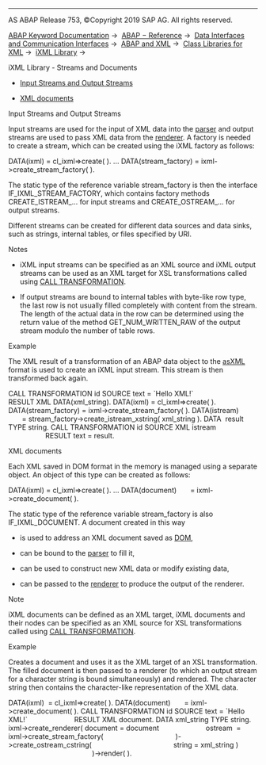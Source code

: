   

* * *

AS ABAP Release 753, ©Copyright 2019 SAP AG. All rights reserved.

[ABAP Keyword Documentation](javascript:call_link\('abenabap.htm'\)) →  [ABAP − Reference](javascript:call_link\('abenabap_reference.htm'\)) →  [Data Interfaces and Communication Interfaces](javascript:call_link\('abenabap_data_communication.htm'\)) →  [ABAP and XML](javascript:call_link\('abenabap_xml.htm'\)) →  [Class Libraries for XML](javascript:call_link\('abenabap_xml_libs.htm'\)) →  [iXML Library](javascript:call_link\('abenabap_ixml_lib.htm'\)) → 

iXML Library - Streams and Documents

-   [Input Streams and Output Streams](#@@ITOC@@ABENABAP_IXML_LIB_INPUT_OUTPUT_1)

-   [XML documents](#@@ITOC@@ABENABAP_IXML_LIB_INPUT_OUTPUT_2)

Input Streams and Output Streams

Input streams are used for the input of XML data into the [parser](javascript:call_link\('abenabap_ixml_lib_parse.htm'\)) and output streams are used to pass XML data from the [renderer](javascript:call_link\('abenabap_ixml_lib_render.htm'\)). A factory is needed to create a stream, which can be created using the iXML factory as follows:

DATA(ixml) = cl\_ixml=>create( ).
...
DATA(stream\_factory) = ixml->create\_stream\_factory( ).

The static type of the reference variable stream\_factory is then the interface IF\_IXML\_STREAM\_FACTORY, which contains factory methods CREATE\_ISTREAM\_... for input streams and CREATE\_OSTREAM\_... for output streams.

Different streams can be created for different data sources and data sinks, such as strings, internal tables, or files specified by URI.

Notes

-   iXML input streams can be specified as an XML source and iXML output streams can be used as an XML target for XSL transformations called using [CALL TRANSFORMATION](javascript:call_link\('abapcall_transformation.htm'\)).

-   If output streams are bound to internal tables with byte-like row type, the last row is not usually filled completely with content from the stream. The length of the actual data in the row can be determined using the return value of the method GET\_NUM\_WRITTEN\_RAW of the output stream modulo the number of table rows.

Example

The XML result of a transformation of an ABAP data object to the [asXML](javascript:call_link\('abenabap_xslt_asxml.htm'\)) format is used to create an iXML input stream. This stream is then transformed back again.

CALL TRANSFORMATION id SOURCE text = \`Hello XML!\`
                       RESULT XML DATA(xml\_string).
DATA(ixml) = cl\_ixml=>create( ).
DATA(stream\_factory) = ixml->create\_stream\_factory( ).
DATA(istream)        = stream\_factory->create\_istream\_xstring( xml\_string ).
DATA  result TYPE string.
CALL TRANSFORMATION id SOURCE XML istream
                       RESULT text = result.

XML documents

Each XML saved in DOM format in the memory is managed using a separate object. An object of this type can be created as follows:

DATA(ixml) = cl\_ixml=>create( ).
...
DATA(document)       = ixml->create\_document( ).

The static type of the reference variable stream\_factory is also IF\_IXML\_DOCUMENT. A document created in this way

-   is used to address an XML document saved as [DOM](javascript:call_link\('abenabap_ixml_lib_dom_access.htm'\)),

-   can be bound to the [parser](javascript:call_link\('abenabap_ixml_lib_parse.htm'\)) to fill it,

-   can be used to construct new XML data or modify existing data,

-   can be passed to the [renderer](javascript:call_link\('abenabap_ixml_lib_render.htm'\)) to produce the output of the renderer.

Note

iXML documents can be defined as an XML target, iXML documents and their nodes can be specified as an XML source for XSL transformations called using [CALL TRANSFORMATION](javascript:call_link\('abapcall_transformation.htm'\)).

Example

Creates a document and uses it as the XML target of an XSL transformation. The filled document is then passed to a renderer (to which an output stream for a character string is bound simultaneously) and rendered. The character string then contains the character-like representation of the XML data.

DATA(ixml)  = cl\_ixml=>create( ).
DATA(document)       = ixml->create\_document( ).
CALL TRANSFORMATION id SOURCE text = \`Hello XML!\`
                       RESULT XML document.
DATA xml\_string TYPE string.
ixml->create\_renderer( document = document
                       ostream  = ixml->create\_stream\_factory(
                                    )->create\_ostream\_cstring(
                                         string = xml\_string )
                                           )->render( ).